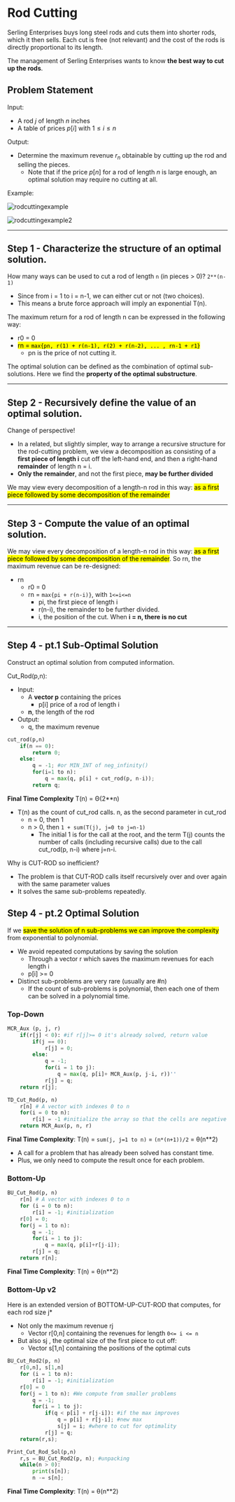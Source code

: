 # Rod Cutting

Serling Enterprises buys long steel rods and cuts them into shorter rods, which it then sells. 
Each cut is free (not relevant) and the cost of the rods is directly proportional to its length. 

The management of Serling Enterprises wants to know **the best way to cut up the rods**.

## Problem Statement

Input: 
* A rod $j$ of length $n$ inches 
* A table of prices $p[i]$ with $1 \leq i \leq n$

Output:
* Determine the maximum revenue $r_{n}$ obtainable by cutting up the rod and selling the pieces. 
  * Note that if the price $p[n]$ for a rod of length $n$ is large enough,
  an optimal solution may require no cutting at all.
  
Example:

![rodcuttingexample](https://github.com/PayThePizzo/DataStrutucures-Algorithms/blob/main/Resources/rodcuttingexample.png?raw=TRUE)

![rodcuttingexample2](https://github.com/PayThePizzo/DataStrutucures-Algorithms/blob/main/Resources/rodcuttingexample2.png?raw=TRUE)

---

## Step 1 - Characterize the structure of an optimal solution.

How many ways can be used to cut a rod of length `n` (in pieces > 0)? `2**(n-1)`
* Since from i = 1 to i = n-1, we can either cut or not (two choices). 
* This means a brute force approach will imply an exponential T(n).

The maximum return for a rod of length n can be expressed in the following way:
* r0 = 0
* <mark>rn = `max{pn, r(1) + r(n-1), r(2) + r(n-2), ... , rn-1 + r1}` </mark>
  * pn is the price of not cutting it.

The optimal solution can be defined as the combination of optimal sub-solutions. Here we find the **property of the optimal substructure**.

---

## Step 2 - Recursively define the value of an optimal solution.

Change of perspective!
* In a related, but slightly simpler, way to arrange a recursive structure for the 
rod-cutting problem, we view a decomposition as consisting of a **first piece of length i**
cut off the left-hand end, and then a right-hand **remainder** of length n = i.
* **Only the remainder**, and not the first piece, **may be further divided**

We may view every decomposition of a length-n rod in this way: <mark>as a first piece followed by some
decomposition of the remainder</mark>

---

## Step 3 - Compute the value of an optimal solution.

We may view every decomposition of a length-n rod in this way: <mark>as a first piece followed by some
decomposition of the remainder</mark>. So rn, the maximum revenue can be re-designed:
* rn
  * r0 = 0
  * rn = `max{pi + r(n-i)}`, with `1<=i<=n`
    * pi, the first piece of length i
    * r(n-i), the remainder to be further divided.
    * i, the position of the cut. When **i = n, there is no cut**

---

## Step 4 - pt.1 Sub-Optimal Solution
Construct an optimal solution from computed information.

Cut_Rod(p,n):
* Input: 
  * A **vector p** containing the prices
    * p[i] price of a rod of length i
  * **n**, the length of the rod
* Output: 
  * q, the maximum revenue

```python
cut_rod(p,n)
    if(n == 0):
        return 0;
    else:
        q = -1; #or MIN_INT of neg_infinity()
        for(i=1 to n):
            q = max(q, p[i] + cut_rod(p, n-i));  
        return q;
```
**Final Time Complexity** T(n) = Θ(2**n)
* T(n) as the count of cut_rod calls. n, as the second parameter in cut_rod
  * n = 0, then 1
  * n > 0, then `1 + sum(T(j), j=0 to j=n-1)`
    * The initial 1 is for the call at the root, and the term T(j) counts the number of calls
    (including recursive calls) due to the call cut_rod(p, n-i) where j=n-i.

Why is CUT-ROD so inefficient? 
* The problem is that CUT-ROD calls itself recursively over and over again with the same parameter values
* It solves the same sub-problems repeatedly.

## Step 4 - pt.2 Optimal Solution

If we <mark>save the solution of n sub-problems we can improve the complexity</mark> from exponential to polynomial.
* We avoid repeated computations by saving the solution
  * Through a vector r which saves the maximum revenues for each length i
  * p[i] >= 0 
* Distinct sub-problems are very rare (usually are #n)
  * If the count of sub-problems is polynomial, then each one of them can be solved in a polynomial time.

### Top-Down

```python
MCR_Aux (p, j, r)
    if(r[j] < 0): #if r[j]>= 0 it's already solved, return value
        if(j == 0):
            r[j] = 0;
        else:
            q = -1;
            for(i = 1 to j):
                q = max(q, p[i]+ MCR_Aux(p, j-i, r))''
            r[j] = q; 
    return r[j];
```
```python
TD_Cut_Rod(p, n)
    r[n] # A vector with indexes 0 to n
    for(i = 0 to n):
        r[i] = -1 #initialize the array so that the cells are negative
    return MCR_Aux(p, n, r)
```
**Final Time Complexity**: T(n) = `sum(j, j=1 to n)` = `(n*(n+1))/2` = θ(n**2)
* A call for a problem that has already been solved has constant time.
* Plus, we only need to compute the result once for each problem.

### Bottom-Up

```python
BU_Cut_Rod(p, n)
    r[n] # A vector with indexes 0 to n
    for (i = 0 to n):
        r[i] = -1; #initialization
    r[0] = 0;
    for(j = 1 to n):
        q = -1;
        for(i = 1 to j):
            q = max(q, p[i]+r[j-i]);
        r[j] = q;
    return r[n];
```
**Final Time Complexity**: T(n) = θ(n**2)

### Bottom-Up v2
Here is an extended version of BOTTOM-UP-CUT-ROD that computes, for each
rod size j*
* Not only the maximum revenue rj
  * Vector r[0,n] containing the revenues for length `0<= i <= n`
* But also sj , the optimal size of the first piece to cut off:
  * Vector s[1,n] containing the positions of the optimal cuts 

```python
BU_Cut_Rod2(p, n)
    r[0,n], s[1,n]
    for (i = 1 to n):
        r[i] = -1; #initialization
    r[0] = 0
    for(j = 1 to n): #We compute from smaller problems
        q = -1;
        for(i = 1 to j):       
            if(q < p[i] + r[j-i]): #if the max improves
                q = p[i] + r[j-i]; #new max
                s[j] = i; #where to cut for optimality
            r[j] = q;
    return(r,s);
```

```python
Print_Cut_Rod_Sol(p,n)
    r,s = BU_Cut_Rod2(p, n); #unpacking
    while(n > 0):
        print(s[n]);
        n -= s[n];
```
**Final Time Complexity**: T(n) = θ(n**2)
